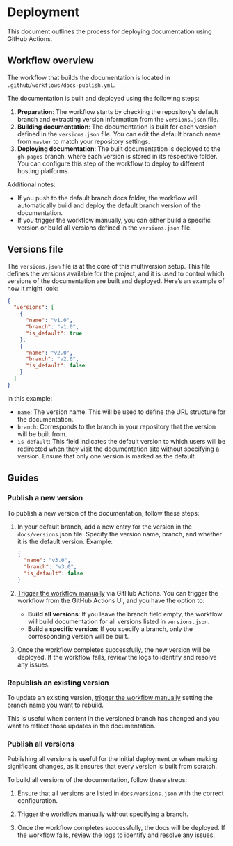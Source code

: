 # Deployment

This document outlines the process for deploying documentation using GitHub Actions.

## Workflow overview

The workflow that builds the documentation is located in `.github/workflows/docs-publish.yml`.

The documentation is built and deployed using the following steps:

1. **Preparation**: The workflow starts by checking the repository's default branch and extracting version information from the `versions.json` file.
2. **Building documentation**: The documentation is built for each version defined in the `versions.json` file. You can edit the default branch name from `master` to match your repository settings.
3. **Deploying documentation**: The built documentation is deployed to the `gh-pages` branch, where each version is stored in its respective folder. You can configure this step of the workflow to deploy to different hosting platforms.


Additional notes:
- If you push to the default branch docs folder, the workflow will automatically build and deploy the default branch version of the documentation.
- If you trigger the workflow manually, you can either build a specific version or build all versions defined in the `versions.json` file.


## Versions file

The `versions.json` file is at the core of this multiversion setup. This file defines the versions available for the project, and it is used to control which versions of the documentation are built and deployed. Here’s an example of how it might look:

```json
{
  "versions": [
    {
      "name": "v1.0",
      "branch": "v1.0",
      "is_default": true
    },
    {
      "name": "v2.0",
      "branch": "v2.0",
      "is_default": false
    }
  ]
}
```

In this example:

- `name`: The version name. This will be used to define the URL structure for the documentation.
- `branch`: Corresponds to the branch in your repository that the version will be built from.
- `is_default`: This field indicates the default version to which users will be redirected when they visit the documentation site without specifying a version. Ensure that only one version is marked as the default.


## Guides

### Publish a new version

To publish a new version of the documentation, follow these steps:

1. In your default branch, add a new entry for the version in the `docs/versions`.json file. Specify the version name, branch, and whether it is the default version. Example:

    ```json
    {
      "name": "v3.0",
      "branch": "v3.0",
      "is_default": false
    }
    ```

2. [Trigger the workflow manually](https://docs.github.com/en/actions/managing-workflow-runs-and-deployments/managing-workflow-runs/manually-running-a-workflow) via GitHub Actions. You can trigger the workflow from the GitHub Actions UI, and you have the option to:

    - **Build all versions**: If you leave the branch field empty, the workflow will build documentation for all versions listed in `versions.json`.
    - **Build a specific version**: If you specify a branch, only the corresponding version will be built.

3. Once the workflow completes successfully, the new version will be deployed. If the workflow fails, review the logs to identify and resolve any issues.


### Republish an existing version

To update an existing version, [trigger the workflow manually](https://docs.github.com/en/actions/managing-workflow-runs-and-deployments/managing-workflow-runs/manually-running-a-workflow) setting the branch name you want to rebuild.

This is useful when content in the versioned branch has changed and you want to reflect those updates in the documentation.


### Publish all versions

Publishing all versions is useful for the initial deployment or when making significant changes, as it ensures that every version is built from scratch.

To build all versions of the documentation, follow these streps:


1. Ensure that all versions are listed in `docs/versions.json` with the correct configuration.

2. Trigger the [workflow manually](https://docs.github.com/en/actions/managing-workflow-runs-and-deployments/managing-workflow-runs/manually-running-a-workflow) without specifying a branch.

3. Once the workflow completes successfully, the docs will be deployed. If the workflow fails, review the logs to identify and resolve any issues.




